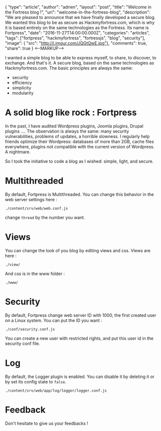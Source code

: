{
  "type": "article",
  "author": "adrien",
  "layout": "post",
  "title": "Welcome in the Fortress blog !",
  "uri": "welcome-in-the-fortress-blog",
  "description": "We are pleased to announce that we have finally developed a secure blog. We wanted this blog to be as secure as Hackmyfortress.com, which is why it is based entirely on the same technologies as the Fortress. Its name is Fortpress",
  "date": "2016-11-27T14:00:00.000Z",
  "categories": "articles",
  "tags": ["fortpress", "hackmyfortress", "fortressjs", "blog", "security"],
  "image": { "src": "http://i.imgur.com/JQGtQwE.jpg"},
  "comments": true,
  "share": true
}
<--MARKUP-->


I wanted a simple blog to be able to express myself, to share, to discover, to exchange. And that's it. A secure blog, based on the same technologies as Hackmyfortress.com. The basic principles are always the same:
* security
* efficiency
* simplicity
* modularity

# A solid blog like rock : Fortpress

In the past, I have audited Wordpress plugins, Joomla plugins, Drupal plugins .... The observation is always the same: many security vulnerabilities, problems of updates, a horrible slowness. I regularly help friends optimize their Wordpress: databases of more than 2GB, cache files everywhere, plugins not compatible with the current version of Wordpress. A nightmare.

So I took the initiative to code a blog as I wished: simple, light, and secure.

# Multithreaded

By default, Fortpress is Multithreaded. You can change this behavior in the web server settings here :

```
./content/srv/web/web.conf.js
```

change `thread` by the number you want.

# Views

You can change the look of you blog by editing views and css. Views are here :

```
./view/
```
And css is in the www folder :

```
./www/
```


# Security

By default, Fortpress change web server ID with 1000, the first created user on a Linux system. You can put the ID you want :

```
./conf/security.conf.js
```

You can create a new user with restricted rights, and put this user id in the security conf file.

# Log

By default, the Logger plugin is enabled. You can disable it by deleting it or by set its config state to `false`.

```
./content/srv/web/app/log/logger/logger.conf.js
```

# Feedback

Don't hesitate to give us your feedbacks !
